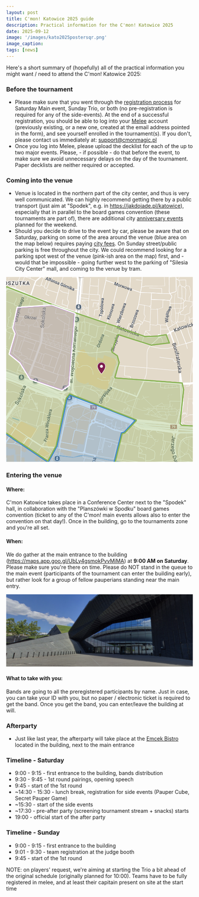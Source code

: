 ```yaml
---
layout: post
title: C'mon! Katowice 2025 guide
description: Practical information for the C'mon! Katowice 2025
date: 2025-09-12
image: '/images/kato2025postersqr.png'
image_caption:
tags: [news]
---
```


Here's a short summary of (hopefully) all of the practical information you might want / need to attend the C'mon! Katowice 2025:

### Before the tournament

- Please make sure that you went through the [registration process](https://cmonmagic.pl/blog/tickets-on-sale-for-spodek) for Saturday Main event, Sunday Trio, or both (no pre-registration is required for any of the side-events). At the end of a successful registration, you should be able to log into your [Melee](https://melee.gg/) account (previously existing, or a new one, created at the email address pointed in the form), and see yourself enrolled in the tournament(s). If you don't, please contact us immediately at: support@cmonmagic.pl
- Once you log into Melee, please upload the decklist for each of the up to two major events. Please, - if possible - do that before the event, to make sure we avoid unnecessary delays on the day of the tournament. Paper decklists are neither required or accepted.

### Coming into the venue

- Venue is located in the northern part of the city center, and thus is very well communicated. We can highly recommend getting there by a public transport (just aim at "Spodek", e.g. in https://jakdojade.pl/katowice), especially that in parallel to the board games convention (these tournaments are part of), there are additional city [anniversary events](https://miasto-ogrodow.eu/strona/kochamkatowice_2025) planned for the weekend.
- Should you decide to drive to the event by car, please be aware that on Saturday, parking on some of the area around the venue (blue area on the map below) requires paying [city fees](https://parkowanie.katowice.eu/oplaty-i-kontrole). On Sunday street/public parking is free throughout the city. We could recommend looking for a parking spot west of the venue (pink-ish area on the map) first, and - would that be impossible - going further west to the parking of "Silesia City Center" mall, and coming to the venue by tram.

<img src="/images/cmonkato2025map.png" />

### Entering the venue

#### Where:

C'mon Katowice takes place in a Conference Center next to the "Spodek" hall, in collaboration with the "Planszówki w Spodku" board games convention (ticket to any of the C'mon! main events allows also to enter the convention on that day!). Once in the building, go to the tournaments zone and you're all set.

#### When:

We do gather at the main entrance to the building (https://maps.app.goo.gl/UbLy4gsmokPvvMiMA) at **9:00 AM on Saturday**. Please make sure you're there on time. Please do NOT stand in the queue to the main event (participants of the tournament can enter the building early), but rather look for a group of fellow pauperians standing near the main entry.

<img src="/images/cmonkato2025entrance.png" />

#### What to take with you:

Bands are going to all the preregistered participants by name. Just in case, you can take your ID with you, but no paper / electronic ticket is required to get the band. Once you get the band, you can enter/leave the building at will.

### Afterparty

- Just like last year, the afterparty will take place at the [Emcek Bistro](https://emcekbistro.pl) located in the building, next to the main entrance

### Timeline - Saturday
- 9:00 - 9:15 - first entrance to the building, bands distribution
- 9:30 - 9:45 - 1st round pairings, opening speech
- 9:45 - start of the 1st round
- ~14:30 - 15:30 - lunch break, registration for side events (Pauper Cube, Secret Pauper Game)
- ~15:30 - start of the side events
- ~17:30 - pre-after party (screening tournament stream + snacks) starts
- 19:00 - official start of the after party

### Timeline - Sunday
- 9:00 - 9:15 - first entrance to the building
- 9:01 - 9:30 - team registration at the judge booth
- 9:45 - start of the 1st round

NOTE: on players' request, we're aiming at starting the Trio a bit ahead of the original schedule (originally planned for 10:00). Teams have to be fully registered in melee, and at least their capitain present on site at the start time